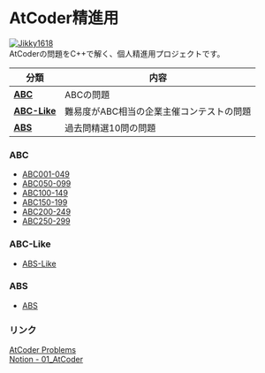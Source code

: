 # AtCoder精進用
[![Jikky1618](https://img.shields.io/endpoint?url=https%3A%2F%2Fatcoder-badges.now.sh%2Fapi%2Fatcoder%2Fjson%2FJikky1618&style=for-the-badge)](https://atcoder.jp/users/Jikky1618)
<br>
AtCoderの問題をC++で解く、個人精進用プロジェクトです。

|分類|内容|
|---|---|
|**[ABC](#abc)**|ABCの問題|
|**[ABC-Like](#abc-like)**|難易度がABC相当の企業主催コンテストの問題|
|**[ABS](#abs)**|過去問精選10問の問題|


<a name="abc"></a>
### ABC
- [ABC001-049](https://github.com/Jikky1618/AtCoder/tree/main/ABC/ABC001-049)
- [ABC050-099](https://github.com/Jikky1618/AtCoder/tree/main/ABC/ABC050-099)
- [ABC100-149](https://github.com/Jikky1618/AtCoder/tree/main/ABC/ABC100-149)
- [ABC150-199](https://github.com/Jikky1618/AtCoder/tree/main/ABC/ABC150-199)
- [ABC200-249](https://github.com/Jikky1618/AtCoder/tree/main/ABC/ABC200-249)
- [ABC250-299](https://github.com/Jikky1618/AtCoder/tree/main/ABC/ABC250-299)

<a name="abc-like"></a>
### ABC-Like
- [ABS-Like](https://github.com/Jikky1618/AtCoder/tree/main/ABC/ABC-Like)

<a name="abs"></a>
### ABS
- [ABS](https://github.com/Jikky1618/AtCoder/tree/main/ABC/ABS)

### リンク
[AtCoder Problems](https://kenkoooo.com/atcoder/#/table/Jikky1618)  
[Notion - 01_AtCoder](https://www.notion.so/01_Atcoder-2a3deb8db583488c89873d1cab66d867)